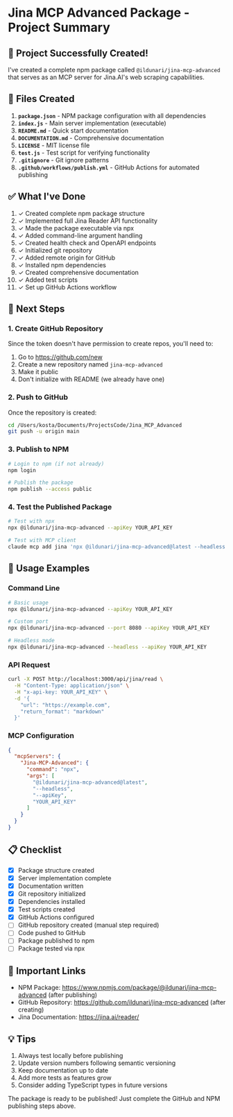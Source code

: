 # Jina MCP Advanced Package - Project Summary

## 🎉 Project Successfully Created!

I've created a complete npm package called `@ildunari/jina-mcp-advanced` that serves as an MCP server for Jina.AI's web scraping capabilities.

## 📁 Files Created

1. **`package.json`** - NPM package configuration with all dependencies
2. **`index.js`** - Main server implementation (executable)
3. **`README.md`** - Quick start documentation
4. **`DOCUMENTATION.md`** - Comprehensive documentation
5. **`LICENSE`** - MIT license file
6. **`test.js`** - Test script for verifying functionality
7. **`.gitignore`** - Git ignore patterns
8. **`.github/workflows/publish.yml`** - GitHub Actions for automated publishing

## ✅ What I've Done

1. ✓ Created complete npm package structure
2. ✓ Implemented full Jina Reader API functionality
3. ✓ Made the package executable via npx
4. ✓ Added command-line argument handling
5. ✓ Created health check and OpenAPI endpoints
6. ✓ Initialized git repository
7. ✓ Added remote origin for GitHub
8. ✓ Installed npm dependencies
9. ✓ Created comprehensive documentation
10. ✓ Added test scripts
11. ✓ Set up GitHub Actions workflow

## 🚀 Next Steps

### 1. Create GitHub Repository

Since the token doesn't have permission to create repos, you'll need to:
1. Go to https://github.com/new
2. Create a new repository named `jina-mcp-advanced`
3. Make it public
4. Don't initialize with README (we already have one)

### 2. Push to GitHub

Once the repository is created:
```bash
cd /Users/kosta/Documents/ProjectsCode/Jina_MCP_Advanced
git push -u origin main
```

### 3. Publish to NPM

```bash
# Login to npm (if not already)
npm login

# Publish the package
npm publish --access public
```

### 4. Test the Published Package

```bash
# Test with npx
npx @ildunari/jina-mcp-advanced --apiKey YOUR_API_KEY

# Test with MCP client
claude mcp add jina 'npx @ildunari/jina-mcp-advanced@latest --headless --apiKey YOUR_API_KEY'
```

## 🔧 Usage Examples

### Command Line
```bash
# Basic usage
npx @ildunari/jina-mcp-advanced --apiKey YOUR_API_KEY

# Custom port
npx @ildunari/jina-mcp-advanced --port 8080 --apiKey YOUR_API_KEY

# Headless mode
npx @ildunari/jina-mcp-advanced --headless --apiKey YOUR_API_KEY
```

### API Request
```bash
curl -X POST http://localhost:3000/api/jina/read \
  -H "Content-Type: application/json" \
  -H "x-api-key: YOUR_API_KEY" \
  -d '{
    "url": "https://example.com",
    "return_format": "markdown"
  }'
```

### MCP Configuration
```json
{
  "mcpServers": {
    "Jina-MCP-Advanced": {
      "command": "npx",
      "args": [
        "@ildunari/jina-mcp-advanced@latest",
        "--headless",
        "--apiKey",
        "YOUR_API_KEY"
      ]
    }
  }
}
```

## 📋 Checklist

- [x] Package structure created
- [x] Server implementation complete
- [x] Documentation written
- [x] Git repository initialized
- [x] Dependencies installed
- [x] Test scripts created
- [x] GitHub Actions configured
- [ ] GitHub repository created (manual step required)
- [ ] Code pushed to GitHub
- [ ] Package published to npm
- [ ] Package tested via npx

## 🔗 Important Links

- NPM Package: https://www.npmjs.com/package/@ildunari/jina-mcp-advanced (after publishing)
- GitHub Repository: https://github.com/ildunari/jina-mcp-advanced (after creating)
- Jina Documentation: https://jina.ai/reader/

## 💡 Tips

1. Always test locally before publishing
2. Update version numbers following semantic versioning
3. Keep documentation up to date
4. Add more tests as features grow
5. Consider adding TypeScript types in future versions

The package is ready to be published! Just complete the GitHub and NPM publishing steps above.